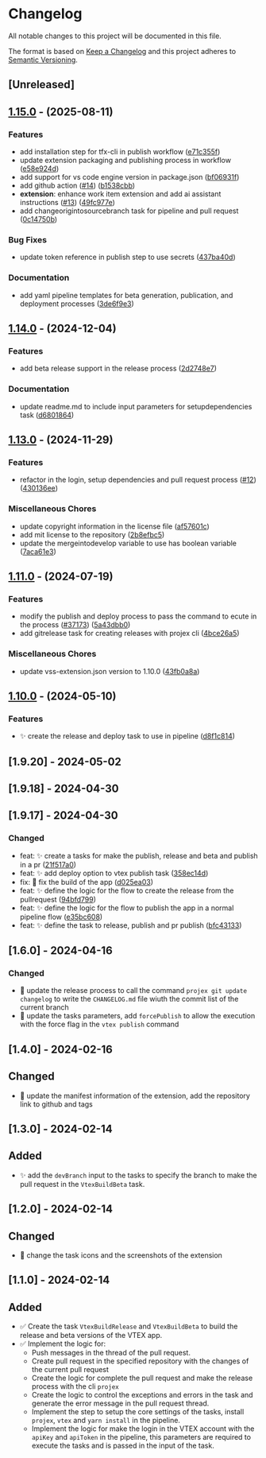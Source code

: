 # Changelog

All notable changes to this project will be documented in this file.

The format is based on [Keep a Changelog](http://keepachangelog.com/en/1.0.0/)
and this project adheres to [Semantic Versioning](http://semver.org/spec/v2.0.0.html).

## [Unreleased]

## [1.15.0](https://github.com/Maik3345/azure-devops-vtex-extension/compare/v1.14.0...v1.15.0) - (2025-08-11)

### Features

* add installation step for tfx-cli in publish workflow ([e71c355f](https://github.com/Maik3345/azure-devops-vtex-extension/commit/e71c355f66985c0764312007ba9b9269b6d06825))
* update extension packaging and publishing process in workflow ([e58e924d](https://github.com/Maik3345/azure-devops-vtex-extension/commit/e58e924d92869b459a1a3a2cb997218da286f563))
* add support for vs code engine version in package.json ([bf06931f](https://github.com/Maik3345/azure-devops-vtex-extension/commit/bf06931f9a7faa34f1f5e9c215c536d4cec713eb))
* add github action ([#14](https://github.com/Maik3345/azure-devops-vtex-extension/pull/14)) ([b1538cbb](https://github.com/Maik3345/azure-devops-vtex-extension/commit/b1538cbb3bd9c4288e095e4f68e58f6ab1898819))
* **extension**: enhance work item extension and add ai assistant instructions ([#13](https://github.com/Maik3345/azure-devops-vtex-extension/pull/13)) ([49fc977e](https://github.com/Maik3345/azure-devops-vtex-extension/commit/49fc977e4ac2cc6b0b4a193d7ca9772ed569d703))
* add changeorigintosourcebranch task for pipeline and pull request ([0c14750b](https://github.com/Maik3345/azure-devops-vtex-extension/commit/0c14750bca38e92d0a500e93a6850289afebde4a))

### Bug Fixes

* update token reference in publish step to use secrets ([437ba40d](https://github.com/Maik3345/azure-devops-vtex-extension/commit/437ba40de55d4c82c83d56a1c286a0a8b2aba0c3))

### Documentation

* add yaml pipeline templates for beta generation, publication, and deployment processes ([3de6f9e3](https://github.com/Maik3345/azure-devops-vtex-extension/commit/3de6f9e38b770a625788e8ff0821e2d93d020878))


## [1.14.0](https://github.com/Maik3345/azure-devops-vtex-extension/compare/v1.13.0...v1.14.0) - (2024-12-04)

### Features

* add beta release support in the release process ([2d2748e7](https://github.com/Maik3345/azure-devops-vtex-extension/commit/2d2748e7534a8bedd2aa8f2d4c5a55ee1ff08a27))

### Documentation

* update readme.md to include input parameters for setupdependencies task ([d6801864](https://github.com/Maik3345/azure-devops-vtex-extension/commit/d680186489954c6921a93496b8ccb0cc522a0f43))


## [1.13.0](https://github.com/Maik3345/azure-devops-vtex-extension/compare/v1.12.0...v1.13.0) - (2024-11-29)

### Features

* refactor in the login, setup dependencies and pull request process ([#12](https://github.com/Maik3345/azure-devops-vtex-extension/pull/12)) ([430136ee](https://github.com/Maik3345/azure-devops-vtex-extension/commit/430136eee1f569450868a2d1603d5c33bca3a566))

### Miscellaneous Chores

* update copyright information in the license file ([af57601c](https://github.com/Maik3345/azure-devops-vtex-extension/commit/af57601c0d1076b969660d6bfe2ddefc8a1fb27a))
* add mit license to the repository ([2b8efbc5](https://github.com/Maik3345/azure-devops-vtex-extension/commit/2b8efbc5b5381a70b2641f4b88b61d73175315d3))
* update the mergeintodevelop variable to use has boolean variable ([7aca61e3](https://github.com/Maik3345/azure-devops-vtex-extension/commit/7aca61e3672d1baabf1b53ea5bf7b9e42fa726d4))


## [1.11.0](https://dev.azure.com/DevOpsPCO/Repositorio%20VTEX%20IO/_git/pco-azure-devops-vtex-extension-front/branchCompare?baseVersion=GTv1.10.0&targetVersion=GTv1.11.0) - (2024-07-19)

### Features

- modify the publish and deploy process to pass the command to ecute in the process ([#37173](https://dev.azure.com/DevOpsPCO/Repositorio%20VTEX%20IO/_git/pco-azure-devops-vtex-extension-front/pullrequest/37173)) ([5a43dbb0](https://dev.azure.com/DevOpsPCO/Repositorio%20VTEX%20IO/_git/pco-azure-devops-vtex-extension-front/commit/5a43dbb055c4e23fcfc10eba81286dac5efc94d6))
- add gitrelease task for creating releases with projex cli ([4bce26a5](https://dev.azure.com/DevOpsPCO/Repositorio%20VTEX%20IO/_git/pco-azure-devops-vtex-extension-front/commit/4bce26a5cc90d7e1f1a648d950c9520f9c026f05))

### Miscellaneous Chores

- update vss-extension.json version to 1.10.0 ([43fb0a8a](https://dev.azure.com/DevOpsPCO/Repositorio%20VTEX%20IO/_git/pco-azure-devops-vtex-extension-front/commit/43fb0a8a76dbe543afc15f60342c6a733aa7577b))

## [1.10.0](https://dev.azure.com/DevOpsPCO/Repositorio%20VTEX%20IO/_git/pco-azure-devops-vtex-extension-front/branchCompare?baseVersion=GTv1.9.20&targetVersion=GTv1.10.0) - (2024-05-10)

### Features

- ✨ create the release and deploy task to use in pipeline ([d8f1c814](https://dev.azure.com/DevOpsPCO/Repositorio%20VTEX%20IO/_git/pco-azure-devops-vtex-extension-front/commit/d8f1c814780a4a94ae10aca15d259d43c120bcdc))

## [1.9.20] - 2024-05-02

## [1.9.18] - 2024-04-30

## [1.9.17] - 2024-04-30

### Changed

- feat: :sparkles: create a tasks for make the publish, release and beta and publish in a pr ([21f517a0](https://github.com/Maik3345/azure-devops-vtex-extension/commit/21f517a0e98c7f139d81321089afd26dd4e11dac))
- feat: :sparkles: add deploy option to vtex publish task ([358ec14d](https://github.com/Maik3345/azure-devops-vtex-extension/commit/358ec14de7e89a53c233771a39c06bf9230a491d))
- fix: :bug: fix the build of the app ([d025ea03](https://github.com/Maik3345/azure-devops-vtex-extension/commit/d025ea03460e72a9992160d9e23e5405d8557494))
- feat: :sparkles: define the logic for the flow to create the release from the pullrequest ([94bfd799](https://github.com/Maik3345/azure-devops-vtex-extension/commit/94bfd799d78d2d9841c72ba0934c1b3f56a0f0f1))
- feat: :sparkles: define the logic for the flow to publish the app in a normal pipeline flow ([e35bc608](https://github.com/Maik3345/azure-devops-vtex-extension/commit/e35bc6083363ee4f154724016ee99c8626bf1f74))
- feat: :sparkles: define the task to release, publish and pr publish ([bfc43133](https://github.com/Maik3345/azure-devops-vtex-extension/commit/bfc431332c064d0d725b9144ef51f9cc2cae4124))

## [1.6.0] - 2024-04-16

### Changed

- 🔄 update the release process to call the command `projex git update changelog` to write the `CHANGELOG.md` file wiuth the commit list of the current branch
- 🔄 update the tasks parameters, add `forcePublish` to allow the execution with the force flag in the `vtex publish` command

## [1.4.0] - 2024-02-16

## Changed

- 🔄 update the manifest information of the extension, add the repository link to github and tags

## [1.3.0] - 2024-02-14

## Added

- ✨ add the `devBranch` input to the tasks to specify the branch to make the pull request in the `VtexBuildBeta` task.

## [1.2.0] - 2024-02-14

## Changed

- 🔄 change the task icons and the screenshots of the extension

## [1.1.0] - 2024-02-14

## Added

- ✅ Create the task `VtexBuildRelease` and `VtexBuildBeta` to build the release and beta versions of the VTEX app.
- ✅ Implement the logic for:
  - Push messages in the thread of the pull request.
  - Create pull request in the specified repository with the changes of the current pull request
  - Create the logic for complete the pull request and make the release process with the cli `projex`
  - Create the logic to control the exceptions and errors in the task and generate the error message in the pull request thread.
  - Implement the step to setup the core settings of the tasks, install `projex`, `vtex` and `yarn install` in the pipeline.
  - Implement the logic for make the login in the VTEX account with the `apiKey` and `apiToken` in the pipeline, this parameters are required to execute the tasks and is passed in the input of the task.
